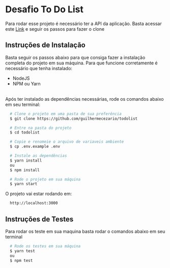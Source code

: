 # Desafio To Do List

Para rodar esse projeto é necessário ter a API da aplicação. Basta acessar este [Link](https://github.com/guilhermecezario/todolist-api) e seguir os passos para fazer o clone

## Instruções de Instalação
Basta seguir os passos abaixo para que consiga fazer a instalação completa do projeto em sua máquina.
Para que funcione corretamente é necessário que tenha instalado:
- NodeJS
- NPM ou Yarn
<br>
Após ter instalado as dependências necessárias, rode os comandos abaixo em seu terminal:

```bash
  # Clone o projeto em uma pasta de sua preferência
  $ git clone https://github.com/guilhermecezario/todolist

  # Entre na pasta do projeto
  $ cd todolist

  # Copie e renomeie o arquivo de variaveis ambiente
  $ cp .env.example .env

  # Instale as dependências
  $ yarn install
  ou 
  $ npm install

  # Rode o projeto em sua máquina
  $ yarn start
```

O projeto vai estar rodando em:
```bash
  http://localhost:3000
```

## Instruções de Testes
Para rodar os teste em sua maquina basta rodar o comandos abaixo em seu terminal

```bash
  # Rode os testes em sua máquina
  $ yarn test
  ou
  $ npm test
```